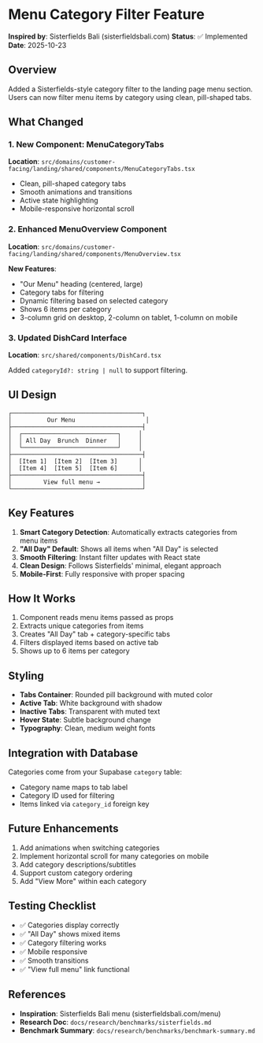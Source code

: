# Menu Category Filter Feature

**Inspired by**: Sisterfields Bali (sisterfieldsbali.com)
**Status**: ✅ Implemented
**Date**: 2025-10-23

## Overview

Added a Sisterfields-style category filter to the landing page menu section. Users can now filter menu items by category using clean, pill-shaped tabs.

## What Changed

### 1. New Component: MenuCategoryTabs
**Location**: `src/domains/customer-facing/landing/shared/components/MenuCategoryTabs.tsx`

- Clean, pill-shaped category tabs
- Smooth animations and transitions
- Active state highlighting
- Mobile-responsive horizontal scroll

### 2. Enhanced MenuOverview Component
**Location**: `src/domains/customer-facing/landing/shared/components/MenuOverview.tsx`

**New Features**:
- "Our Menu" heading (centered, large)
- Category tabs for filtering
- Dynamic filtering based on selected category
- Shows 6 items per category
- 3-column grid on desktop, 2-column on tablet, 1-column on mobile

### 3. Updated DishCard Interface
**Location**: `src/shared/components/DishCard.tsx`

Added `categoryId?: string | null` to support filtering.

## UI Design

```
┌─────────────────────────────────────┐
│          Our Menu                    │
├─────────────────────────────────────┤
│  ┌───────────────────────────┐     │
│  │ All Day  Brunch  Dinner   │     │
│  └───────────────────────────┘     │
├─────────────────────────────────────┤
│  [Item 1]  [Item 2]  [Item 3]      │
│  [Item 4]  [Item 5]  [Item 6]      │
├─────────────────────────────────────┤
│         View full menu →            │
└─────────────────────────────────────┘
```

## Key Features

1. **Smart Category Detection**: Automatically extracts categories from menu items
2. **"All Day" Default**: Shows all items when "All Day" is selected
3. **Smooth Filtering**: Instant filter updates with React state
4. **Clean Design**: Follows Sisterfields' minimal, elegant approach
5. **Mobile-First**: Fully responsive with proper spacing

## How It Works

1. Component reads menu items passed as props
2. Extracts unique categories from items
3. Creates "All Day" tab + category-specific tabs
4. Filters displayed items based on active tab
5. Shows up to 6 items per category

## Styling

- **Tabs Container**: Rounded pill background with muted color
- **Active Tab**: White background with shadow
- **Inactive Tabs**: Transparent with muted text
- **Hover State**: Subtle background change
- **Typography**: Clean, medium weight fonts

## Integration with Database

Categories come from your Supabase `category` table:
- Category name maps to tab label
- Category ID used for filtering
- Items linked via `category_id` foreign key

## Future Enhancements

1. Add animations when switching categories
2. Implement horizontal scroll for many categories on mobile
3. Add category descriptions/subtitles
4. Support custom category ordering
5. Add "View More" within each category

## Testing Checklist

- ✅ Categories display correctly
- ✅ "All Day" shows mixed items
- ✅ Category filtering works
- ✅ Mobile responsive
- ✅ Smooth transitions
- ✅ "View full menu" link functional

## References

- **Inspiration**: Sisterfields Bali menu (sisterfieldsbali.com/menu)
- **Research Doc**: `docs/research/benchmarks/sisterfields.md`
- **Benchmark Summary**: `docs/research/benchmarks/benchmark-summary.md`
